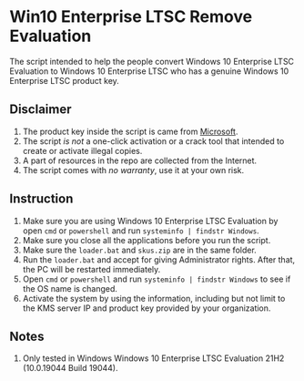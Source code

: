 # Win10 Enterprise LTSC Remove Evaluation
The script intended to help the people convert Windows 10 Enterprise LTSC Evaluation to Windows 10 Enterprise LTSC who has a genuine Windows 10 Enterprise LTSC product key.

## Disclaimer
1. The product key inside the script is came from [Microsoft](https://docs.microsoft.com/en-us/windows-server/get-started/kms-client-activation-keys).
2. The script *is not* a one-click activation or a crack tool that intended to create or activate illegal copies.
3. A part of resources in the repo are collected from the Internet.
4. The script comes with *no warranty*, use it at your own risk.

## Instruction
1. Make sure you are using Windows 10 Enterprise LTSC Evaluation by open `cmd` or `powershell` and run `systeminfo | findstr Windows`.
2. Make sure you close all the applications before you run the script.
3. Make sure the `loader.bat` and `skus.zip` are in the same folder.
4. Run the `loader.bat` and accept for giving Administrator rights. After that, the PC will be restarted immediately.
5. Open `cmd` or `powershell` and run `systeminfo | findstr Windows` to see if the OS name is changed.
6. Activate the system by using the information, including but not limit to the KMS server IP and product key provided by your organization.

## Notes
1. Only tested in Windows Windows 10 Enterprise LTSC Evaluation 21H2 (10.0.19044 Build 19044).
